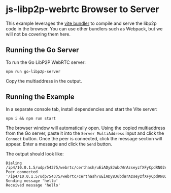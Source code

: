 # js-libp2p-webrtc Browser to Server

This example leverages the [vite bundler](https://vitejs.dev/) to compile and serve the libp2p code in the browser. You can use other bundlers such as Webpack, but we will not be covering them here.

## Running the Go Server

To run the Go LibP2P WebRTC server:

```shell
npm run go-libp2p-server
```

Copy the multiaddress in the output.

## Running the Example

In a separate console tab, install dependencies and start the Vite server:

```shell
npm i && npm run start
```

The browser window will automatically open.
Using the copied multiaddress from the Go server, paste it into the `Server MultiAddress` input and click the `Connect` button.
Once the peer is connected, click the message section will appear.  Enter a message and click the `Send` button.

The output should look like:

```text
Dialing /ip4/10.0.1.5/udp/54375/webrtc/certhash/uEiADy8JubdWrAzseyzfXFyCpdRN02eWZg86tjCrTCA5dbQ/p2p/12D3KooWEG7N4bnZfFBNZE7WG6xm2P4Sr6sonMwyD4HCAqApEthb
Peer connected '/ip4/10.0.1.5/udp/54375/webrtc/certhash/uEiADy8JubdWrAzseyzfXFyCpdRN02eWZg86tjCrTCA5dbQ/p2p/12D3KooWEG7N4bnZfFBNZE7WG6xm2P4Sr6sonMwyD4HCAqApEthb'
Sending message 'hello'
Received message 'hello'
```